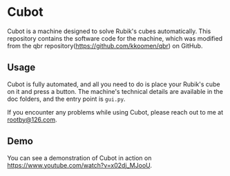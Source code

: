 # Cubot

Cubot is a machine designed to solve Rubik's cubes automatically. This repository contains the software code for the machine, which was modified from the qbr repository(https://github.com/kkoomen/qbr) on GitHub.

## Usage

Cubot is fully automated, and all you need to do is place your Rubik's cube on it and press a button. The machine's technical details are available in the doc folders, and the entry point is `gui.py`.

If you encounter any problems while using Cubot, please reach out to me at rootby@126.com.

## Demo

You can see a demonstration of Cubot in action on https://www.youtube.com/watch?v=x02dj_MJooU.
